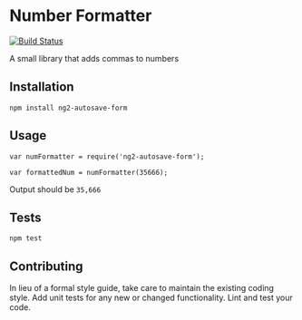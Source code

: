 Number Formatter
=========

[![Build Status](https://travis-ci.org/ashish173/ng2-autosave-form.svg?branch=master)](https://travis-ci.org/ashish173/ng2-autosave-form)

A small library that adds commas to numbers

## Installation

  `npm install ng2-autosave-form`

## Usage

    var numFormatter = require('ng2-autosave-form');

    var formattedNum = numFormatter(35666);
  
  
  Output should be `35,666`


## Tests

  `npm test`

## Contributing

In lieu of a formal style guide, take care to maintain the existing coding style. Add unit tests for any new or changed functionality. Lint and test your code.